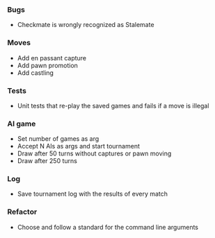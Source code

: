 ### Bugs

* Checkmate is wrongly recognized as Stalemate

### Moves

* Add en passant capture
* Add pawn promotion
* Add castling

### Tests

* Unit tests that re-play the saved games and fails if a move is illegal

### AI game

* Set number of games as arg
* Accept N AIs as args and start tournament
* Draw after 50 turns without captures or pawn moving
* Draw after 250 turns

### Log

* Save tournament log with the results of every match

### Refactor

* Choose and follow a standard for the command line arguments 
